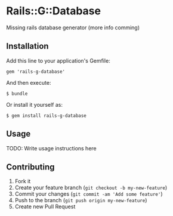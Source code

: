 # Rails::G::Database

Missing rails database generator (more info comming)

## Installation

Add this line to your application's Gemfile:

    gem 'rails-g-database'

And then execute:

    $ bundle

Or install it yourself as:

    $ gem install rails-g-database

## Usage

TODO: Write usage instructions here

## Contributing

1. Fork it
2. Create your feature branch (`git checkout -b my-new-feature`)
3. Commit your changes (`git commit -am 'Add some feature'`)
4. Push to the branch (`git push origin my-new-feature`)
5. Create new Pull Request
